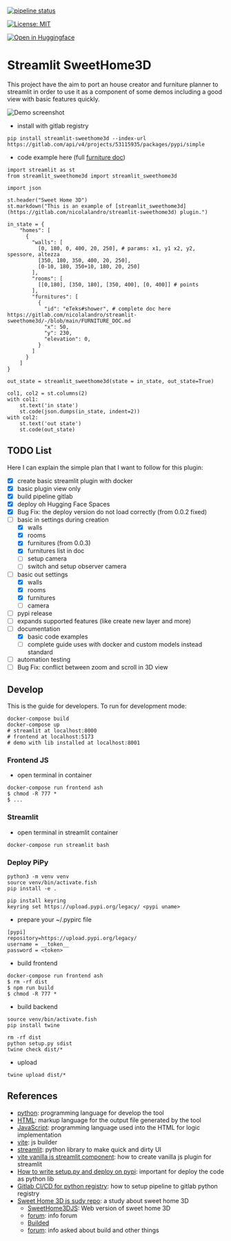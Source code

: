 [![pipeline status](https://gitlab.com/nicolalandro/streamlit-sweethome3d/badges/main/pipeline.svg)](https://gitlab.com/nicolalandro/streamlit-sweethome3d/-/commits/main) 

[![License: MIT](https://img.shields.io/badge/license-MIT-lightgray)](LICENSE) 

[![Open in Huggingface](https://huggingface.co/datasets/huggingface/badges/raw/refs%2Fpr%2F11/open-in-hf-spaces-md-dark.svg)](https://huggingface.co/spaces/z-uo/SweetHome3DPlanner)


# Streamlit SweetHome3D
This project have the aim to port an house creator and furniture planner to streamlit in order to use it as a component of some demos including a good view with basic features quickly.

![Demo screenshot](examples/imgs/screen.png)

* install with gitlab registry
```
pip install streamlit-sweethome3d --index-url https://gitlab.com/api/v4/projects/53115935/packages/pypi/simple
```
* code example here (full [furniture doc](FURNITURE_DOC.md))
```
import streamlit as st
from streamlit_sweethome3d import streamlit_sweethome3d

import json

st.header("Sweet Home 3D")
st.markdown("This is an example of [streamlit_sweethome3d](https://gitlab.com/nicolalandro/streamlit-sweethome3d) plugin.")

in_state = {
    "homes": [
      {
        "walls": [
          [0, 180, 0, 400, 20, 250], # params: x1, y1 x2, y2, spessore, altezza
          [350, 180, 350, 400, 20, 250],
          [0-10, 180, 350+10, 180, 20, 250]
        ],
        "rooms": [
          [[0,180], [350, 180], [350, 400], [0, 400]] # points
        ],
        "furnitures": [
          {
            "id": "eTeks#shower", # complete doc here https://gitlab.com/nicolalandro/streamlit-sweethome3d/-/blob/main/FURNITURE_DOC.md
            "x": 50,
            "y": 230,
            "elevation": 0,
          }
        ]
      }
    ]
}

out_state = streamlit_sweethome3d(state = in_state, out_state=True)

col1, col2 = st.columns(2)
with col1:
    st.text('in state')
    st.code(json.dumps(in_state, indent=2))
with col2:
    st.text('out state')
    st.code(out_state)
```

## TODO List
Here I can explain the simple plan that I want to follow for this plugin:

* [x] create basic streamlit plugin with docker
* [x] basic plugin view only
* [x] build pipeline gitlab
* [x] deploy oh Hugging Face Spaces
* [x] Bug Fix: the deploy version do not load correctly (from 0.0.2 fixed)
* [ ] basic in settings during creation
  * [x] walls
  * [x] rooms
  * [x] furnitures (from 0.0.3)
  * [x] furnitures list in doc
  * [ ] setup camera
  * [ ] switch and setup observer camera
* [ ] basic out settings
  * [x] walls
  * [x] rooms
  * [x] furnitures
  * [ ] camera
* [ ] pypi release
* [ ] expands supported features (like create new layer and more)
* [ ] documentation
  * [x] basic code examples
  * [ ] complete guide uses with docker and custom models instead standard
* [ ] automation testing
* [ ] Bug Fix: conflict between zoom and scroll in 3D view

## Develop
This is the guide for developers. 
To run for development mode:
```
docker-compose build
docker-compose up
# streamlit at localhost:8000
# frontend at localhost:5173
# demo with lib installed at localhost:8001
```

### Frontend JS
* open terminal in container
```
docker-compose run frontend ash
$ chmod -R 777 *
$ ...
```

### Streamlit
* open terminal in streamlit container
```
docker-compose run streamlit bash
```

### Deploy PiPy

```
python3 -m venv venv
source venv/bin/activate.fish
pip install -e .

pip install keyring
keyring set https://upload.pypi.org/legacy/ <pypi uname>
```
* prepare your ~/.pypirc file
```
[pypi]
repository=https://upload.pypi.org/legacy/
username = __token__
password = <token>
```
* build frontend
```
docker-compose run frontend ash
$ rm -rf dist
$ npm run build
$ chmod -R 777 *
```
* build backend
```
source venv/bin/activate.fish
pip install twine

rm -rf dist
python setup.py sdist
twine check dist/*
```
* upload
```
twine upload dist/*
```

## References
* [python](https://www.python.org/): programming language for develop the tool
* [HTML](https://www.w3schools.com/html/): markup language for the output file generated by the tool
* [JavaScript](https://www.w3schools.com/js/): programming language used into the HTML for logic implementation 
* [vite](https://vitejs.dev/): js builder
* [streamlit](https://streamlit.io/): python library to make quick and dirty UI
* [vite vanilla js streamlit component](https://dev.to/aisone/streamlit-custom-components-vite-vanilla-js-40hl): how to create vanilla js plugin for streamlit
* [How to write setup.py and deploy on pypi](https://medium.com/@joel.barmettler/how-to-upload-your-python-package-to-pypi-65edc5fe9c56): important for deploy the code as python lib
* [Gitlab CI/CD for python registry](https://docs.gitlab.com/ee/user/packages/pypi_repository/): how to setup pipeline to gitlab python registry
* [Sweet Home 3D js sudy repo](https://gitlab.com/nicolalandro/study-sweethome3djs): a study about sweet home 3D
    * [SweetHome3DJS](https://sourceforge.net/projects/sweethome3d/files/SweetHome3DJS-source/): Web version of sweet home 3D
    * [forum](http://www.sweethome3d.com/support/forum/viewthread_thread,10403_offset,0): info forum
    * [Builded](https://sourceforge.net/projects/sweethome3d/files/SweetHome3DJS/)
    * [forum](http://www.sweethome3d.com/support/forum/viewthread_thread,12791_lastpage,yes#60399): info asked about build and other things
   